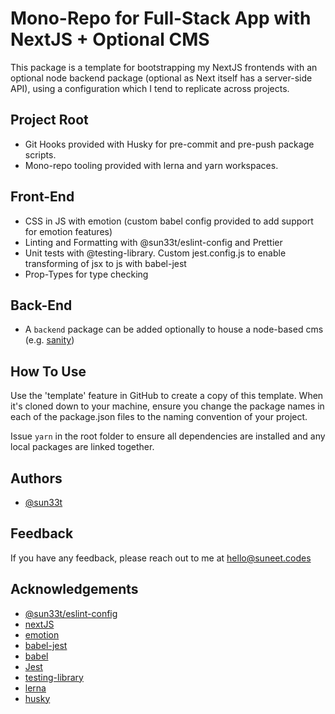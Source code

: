 # Mono-Repo for Full-Stack App with NextJS + Optional CMS

This package is a template for bootstrapping my NextJS frontends with an optional node backend package (optional as Next itself has a server-side API), using a configuration which I tend to replicate across projects.

## Project Root

- Git Hooks provided with Husky for pre-commit and pre-push package scripts.
- Mono-repo tooling provided with lerna and yarn workspaces.

## Front-End

- CSS in JS with emotion (custom babel config provided to add support for emotion features)
- Linting and Formatting with @sun33t/eslint-config and Prettier
- Unit tests with @testing-library. Custom jest.config.js to enable transforming of jsx to js with babel-jest
- Prop-Types for type checking

## Back-End

- A `backend` package can be added optionally to house a node-based cms (e.g. [sanity](https://sanity.io))

## How To Use

Use the 'template' feature in GitHub to create a copy of this template. When it's cloned down to your machine, ensure you change the package names in each of the package.json files to the naming convention of your project.

Issue `yarn` in the root folder to ensure all dependencies are installed and any local packages are linked together.

## Authors

- [@sun33t](https://www.github.com/sun33t)
  
## Feedback

If you have any feedback, please reach out to me at hello@suneet.codes

## Acknowledgements

- [@sun33t/eslint-config](https://github.com/sun33t/eslint-config)
- [nextJS](https://github.com/vercel/next.js)
- [emotion](https://emotion.sh)
- [babel-jest](https://www.npmjs.com/package/babel-jest)
- [babel](https://babeljs.io/)
- [Jest](https://jestjs.io/)
- [testing-library](https://testing-library.com/)
- [lerna](https://lerna.js.org/)
- [husky](https://typicode.github.io/husky/#/)